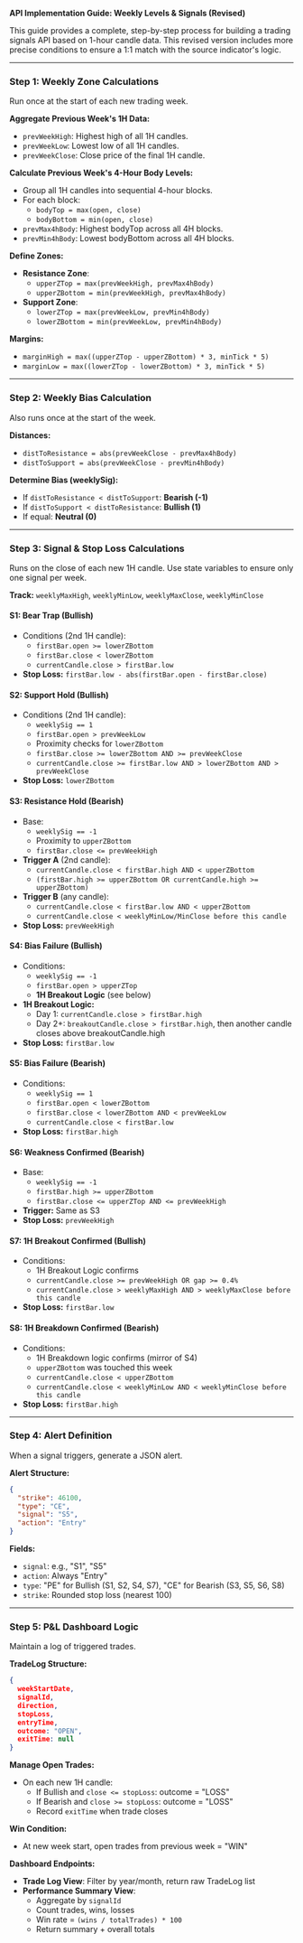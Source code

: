 **API Implementation Guide: Weekly Levels & Signals (Revised)**

This guide provides a complete, step-by-step process for building a trading signals API based on 1-hour candle data. This revised version includes more precise conditions to ensure a 1:1 match with the source indicator's logic.

---

### Step 1: Weekly Zone Calculations

Run once at the start of each new trading week.

**Aggregate Previous Week's 1H Data:**

- `prevWeekHigh`: Highest high of all 1H candles.
- `prevWeekLow`: Lowest low of all 1H candles.
- `prevWeekClose`: Close price of the final 1H candle.

**Calculate Previous Week's 4-Hour Body Levels:**

- Group all 1H candles into sequential 4-hour blocks.
- For each block:
  - `bodyTop = max(open, close)`
  - `bodyBottom = min(open, close)`
- `prevMax4hBody`: Highest bodyTop across all 4H blocks.
- `prevMin4hBody`: Lowest bodyBottom across all 4H blocks.

**Define Zones:**

- **Resistance Zone**:
  - `upperZTop = max(prevWeekHigh, prevMax4hBody)`
  - `upperZBottom = min(prevWeekHigh, prevMax4hBody)`
- **Support Zone**:
  - `lowerZTop = max(prevWeekLow, prevMin4hBody)`
  - `lowerZBottom = min(prevWeekLow, prevMin4hBody)`

**Margins:**

- `marginHigh = max((upperZTop - upperZBottom) * 3, minTick * 5)`
- `marginLow = max((lowerZTop - lowerZBottom) * 3, minTick * 5)`

---

### Step 2: Weekly Bias Calculation

Also runs once at the start of the week.

**Distances:**

- `distToResistance = abs(prevWeekClose - prevMax4hBody)`
- `distToSupport = abs(prevWeekClose - prevMin4hBody)`

**Determine Bias (weeklySig):**

- If `distToResistance < distToSupport`: **Bearish (-1)**
- If `distToSupport < distToResistance`: **Bullish (1)**
- If equal: **Neutral (0)**

---

### Step 3: Signal & Stop Loss Calculations

Runs on the close of each new 1H candle. Use state variables to ensure only one signal per week.

**Track:** `weeklyMaxHigh`, `weeklyMinLow`, `weeklyMaxClose`, `weeklyMinClose`

#### S1: Bear Trap (Bullish)

- Conditions (2nd 1H candle):
  - `firstBar.open >= lowerZBottom`
  - `firstBar.close < lowerZBottom`
  - `currentCandle.close > firstBar.low`
- **Stop Loss:** `firstBar.low - abs(firstBar.open - firstBar.close)`

#### S2: Support Hold (Bullish)

- Conditions (2nd 1H candle):
  - `weeklySig == 1`
  - `firstBar.open > prevWeekLow`
  - Proximity checks for `lowerZBottom`
  - `firstBar.close >= lowerZBottom AND >= prevWeekClose`
  - `currentCandle.close >= firstBar.low AND > lowerZBottom AND > prevWeekClose`
- **Stop Loss:** `lowerZBottom`

#### S3: Resistance Hold (Bearish)

- Base:
  - `weeklySig == -1`
  - Proximity to `upperZBottom`
  - `firstBar.close <= prevWeekHigh`
- **Trigger A** (2nd candle):
  - `currentCandle.close < firstBar.high AND < upperZBottom`
  - `(firstBar.high >= upperZBottom OR currentCandle.high >= upperZBottom)`
- **Trigger B** (any candle):
  - `currentCandle.close < firstBar.low AND < upperZBottom`
  - `currentCandle.close < weeklyMinLow/MinClose before this candle`
- **Stop Loss:** `prevWeekHigh`

#### S4: Bias Failure (Bullish)

- Conditions:
  - `weeklySig == -1`
  - `firstBar.open > upperZTop`
  - **1H Breakout Logic** (see below)
- **1H Breakout Logic:**
  - Day 1: `currentCandle.close > firstBar.high`
  - Day 2+: `breakoutCandle.close > firstBar.high`, then another candle closes above breakoutCandle.high
- **Stop Loss:** `firstBar.low`

#### S5: Bias Failure (Bearish)

- Conditions:
  - `weeklySig == 1`
  - `firstBar.open < lowerZBottom`
  - `firstBar.close < lowerZBottom AND < prevWeekLow`
  - `currentCandle.close < firstBar.low`
- **Stop Loss:** `firstBar.high`

#### S6: Weakness Confirmed (Bearish)

- Base:
  - `weeklySig == -1`
  - `firstBar.high >= upperZBottom`
  - `firstBar.close <= upperZTop AND <= prevWeekHigh`
- **Trigger:** Same as S3
- **Stop Loss:** `prevWeekHigh`

#### S7: 1H Breakout Confirmed (Bullish)

- Conditions:
  - 1H Breakout Logic confirms
  - `currentCandle.close >= prevWeekHigh OR gap >= 0.4%`
  - `currentCandle.close > weeklyMaxHigh AND > weeklyMaxClose before this candle`
- **Stop Loss:** `firstBar.low`

#### S8: 1H Breakdown Confirmed (Bearish)

- Conditions:
  - 1H Breakdown logic confirms (mirror of S4)
  - `upperZBottom` was touched this week
  - `currentCandle.close < upperZBottom`
  - `currentCandle.close < weeklyMinLow AND < weeklyMinClose before this candle`
- **Stop Loss:** `firstBar.high`

---

### Step 4: Alert Definition

When a signal triggers, generate a JSON alert.

**Alert Structure:**

```json
{
  "strike": 46100,
  "type": "CE",
  "signal": "S5",
  "action": "Entry"
}
```

**Fields:**

- `signal`: e.g., "S1", "S5"
- `action`: Always "Entry"
- `type`: "PE" for Bullish (S1, S2, S4, S7), "CE" for Bearish (S3, S5, S6, S8)
- `strike`: Rounded stop loss (nearest 100)

---

### Step 5: P&L Dashboard Logic

Maintain a log of triggered trades.

**TradeLog Structure:**

```json
{
  weekStartDate,
  signalId,
  direction,
  stopLoss,
  entryTime,
  outcome: "OPEN",
  exitTime: null
}
```

**Manage Open Trades:**

- On each new 1H candle:
  - If Bullish and `close <= stopLoss`: outcome = "LOSS"
  - If Bearish and `close >= stopLoss`: outcome = "LOSS"
  - Record `exitTime` when trade closes

**Win Condition:**

- At new week start, open trades from previous week = "WIN"

**Dashboard Endpoints:**

- **Trade Log View**: Filter by year/month, return raw TradeLog list
- **Performance Summary View**:
  - Aggregate by `signalId`
  - Count trades, wins, losses
  - Win rate = `(wins / totalTrades) * 100`
  - Return summary + overall totals

